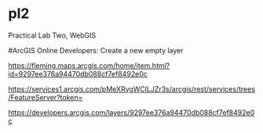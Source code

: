 # pl2
Practical Lab Two, WebGIS



#ArcGIS Online Developers: Create a new empty layer




https://fleming.maps.arcgis.com/home/item.html?id=9297ee376a94470db088cf7ef8492e0c

https://services1.arcgis.com/pMeXRvgWClLJZr3s/arcgis/rest/services/trees/FeatureServer?token=

https://developers.arcgis.com/layers/9297ee376a94470db088cf7ef8492e0c
